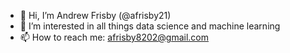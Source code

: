 - 👋 Hi, I’m Andrew Frisby (@afrisby21)
- 👀 I’m interested in all things data science and machine learning
- 📫 How to reach me: afrisby8202@gmail.com

<!---
afrisby21/afrisby21 is a ✨ special ✨ repository because its `README.md` (this file) appears on your GitHub profile.
You can click the Preview link to take a look at your changes.
--->
